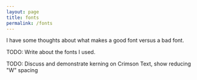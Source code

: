 ```yaml
---
layout: page
title: fonts
permalink: /fonts
---
```


I have some thoughts about what makes a good font versus a bad font.

TODO: Write about the fonts I used.

TODO: Discuss and demonstrate kerning on Crimson Text, show reducing "W" spacing
